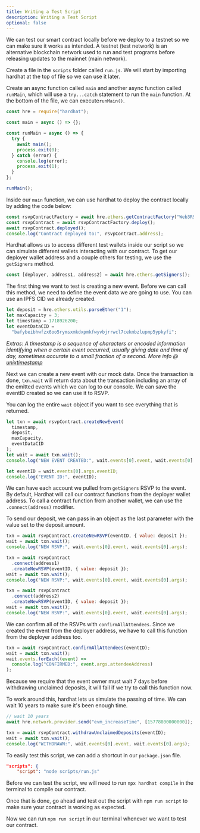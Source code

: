 ```yaml
---
title: Writing a Test Script
description: Writing a Test Script
optional: false
---
```


We can test our smart contract locally before we deploy to a testnet so we can make sure it works as intended. A testnet (test network) is an alternative blockchain network used to run and test programs before releasing updates to the mainnet (main network).

Create a file in the `scripts` folder called `run.js`. We will start by importing hardhat at the top of file so we can use it later.

Create an async function called `main` and another async function called `runMain`, which will use a `try...catch` statement to run the `main` function. At the bottom of the file, we can execute`runMain()`.

```javascript
const hre = require("hardhat");

const main = async () => {};

const runMain = async () => {
  try {
    await main();
    process.exit(0);
  } catch (error) {
    console.log(error);
    process.exit(1);
  }
};

runMain();
```

Inside our `main` function, we can use hardhat to deploy the contract locally by adding the code below:

```javascript
const rsvpContractFactory = await hre.ethers.getContractFactory("Web3RSVP");
const rsvpContract = await rsvpContractFactory.deploy();
await rsvpContract.deployed();
console.log("Contract deployed to:", rsvpContract.address);
```

Hardhat allows us to access different test wallets inside our script so we can simulate different wallets interacting with our contract. To get our deployer wallet address and a couple others for testing, we use the `getSigners` method.

```javascript
const [deployer, address1, address2] = await hre.ethers.getSigners();
```

The first thing we want to test is creating a new event. Before we can call this method, we need to define the event data we are going to use. You can use an IPFS CID we already created.

```javascript
let deposit = hre.ethers.utils.parseEther("1");
let maxCapacity = 3;
let timestamp = 1718926200;
let eventDataCID =
  "bafybeibhwfzx6oo5rymsxmkdxpmkfwyvbjrrwcl7cekmbzlupmp5ypkyfi";
```

_Extras_: _A timestamp is a sequence of characters or encoded information identifying when a certain event occurred, usually giving date and time of day, sometimes accurate to a small fraction of a second._ _More info @ [unixtimestamp](https://www.unixtimestamp.com/)_

Next we can create a new event with our mock data. Once the transaction is done, `txn.wait` will return data about the transaction including an array of the emitted events which we can log to our console. We can save the eventID created so we can use it to RSVP.

You can log the entire `wait` object if you want to see everything that is returned.

```javascript
let txn = await rsvpContract.createNewEvent(
  timestamp,
  deposit,
  maxCapacity,
  eventDataCID
);
let wait = await txn.wait();
console.log("NEW EVENT CREATED:", wait.events[0].event, wait.events[0].args);

let eventID = wait.events[0].args.eventID;
console.log("EVENT ID:", eventID);
```

We can have each account we pulled from `getSigners` RSVP to the event. By default, Hardhat will call our contract functions from the deployer wallet address. To call a contract function from another wallet, we can use the `.connect(address)` modifier.

To send our deposit, we can pass in an object as the last parameter with the value set to the deposit amount.

```javascript
txn = await rsvpContract.createNewRSVP(eventID, { value: deposit });
wait = await txn.wait();
console.log("NEW RSVP:", wait.events[0].event, wait.events[0].args);

txn = await rsvpContract
  .connect(address1)
  .createNewRSVP(eventID, { value: deposit });
wait = await txn.wait();
console.log("NEW RSVP:", wait.events[0].event, wait.events[0].args);

txn = await rsvpContract
  .connect(address2)
  .createNewRSVP(eventID, { value: deposit });
wait = await txn.wait();
console.log("NEW RSVP:", wait.events[0].event, wait.events[0].args);
```

We can confirm all of the RSVPs with `confirmAllAttendees`. Since we created the event from the deployer address, we have to call this function from the deployer address too.

```javascript
txn = await rsvpContract.confirmAllAttendees(eventID);
wait = await txn.wait();
wait.events.forEach((event) =>
  console.log("CONFIRMED:", event.args.attendeeAddress)
);
```

Because we require that the event owner must wait 7 days before withdrawing unclaimed deposits, it will fail if we try to call this function now.

To work around this, hardhat lets us simulate the passing of time. We can wait 10 years to make sure it's been enough time.

```javascript
// wait 10 years
await hre.network.provider.send("evm_increaseTime", [15778800000000]);

txn = await rsvpContract.withdrawUnclaimedDeposits(eventID);
wait = await txn.wait();
console.log("WITHDRAWN:", wait.events[0].event, wait.events[0].args);
```

To easily test this script, we can add a shortcut in our `package.json` file.

```json
"scripts": {
    "script": "node scripts/run.js"
```

Before we can test the script, we will need to run `npx hardhat compile` in the terminal to compile our contract.

Once that is done, go ahead and test out the script with `npm run script` to make sure your contract is working as expected.

Now we can run `npm run script` in our terminal whenever we want to test our contract.

